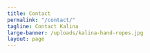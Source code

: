```yaml
---
title: Contact
permalink: "/contact/"
tagline: Contact Kalina
large-banner: /uploads/kalina-hand-ropes.jpg
layout: page
---
```

